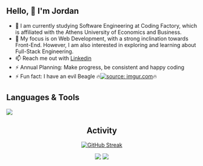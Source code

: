 ## Hello, 👋  I'm Jordan 
  
- 🔭 I am currently studying Software Engineering at Coding Factory, which is affiliated with the Athens University of Economics and Business.
- 🔭 My focus is on Web Development, with a strong inclination towards Front-End. However, I am also interested in exploring and learning about Full-Stack Engineering.
- 📫 Reach me out with [Linkedin](https://www.linkedin.com/in/iordanispapaditsas/)
- ⚡ Annual Planning: Make progress, be consistent and happy coding
- ⚡ Fun fact: I have an evil Beagle 🔥<a href="https://imgur.com/MCw5bTS"><img src="https://i.imgur.com/MCw5bTS.png" title="source: imgur.com" /></a>🔥  


<div align="left">  
  

## Languages & Tools 

<a href="https://skillicons.dev">
    <img src="https://skillicons.dev/icons?i=html,css,js,java,bootstrap,mysql,git,visualstudio,vscode,idea,linux" />
</a>

</div>

<div align="center">  

## Activity
  
[![GitHub Streak](https://streak-stats.demolab.com/?user=jordanpapaditsas&theme=tokyonight)](https://git.io/streak-stats)
  
![](http://github-profile-summary-cards.vercel.app/api/cards/stats?username=jordanpapaditsas&theme=blueberry) ![](http://github-profile-summary-cards.vercel.app/api/cards/most-commit-language?username=jordanpapaditsas&theme=blueberry)  

</div>
  


